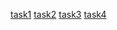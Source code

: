 [task1](https://leetcode.com/problems/find-median-from-data-stream/description/)
[task2](https://www.hackerrank.com/contests/sda-20232024-test-4/challenges/challenge-4442)
[task3](https://www.hackerrank.com/contests/sda-20232024-test-4/challenges/challenge-4446/problem)
[task4](https://www.hackerrank.com/contests/sda-test4-2022-2023-343rrsdfs/challenges/challenge-3768/problem)